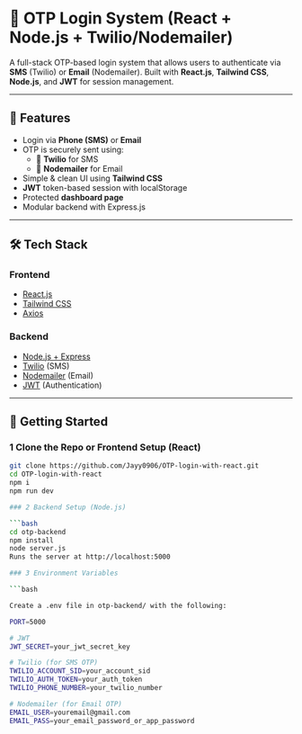# 🔐 OTP Login System (React + Node.js + Twilio/Nodemailer)

A full-stack OTP-based login system that allows users to authenticate via **SMS** (Twilio) or **Email** (Nodemailer). Built with **React.js**, **Tailwind CSS**, **Node.js**, and **JWT** for session management.

---

## 🌟 Features

- Login via **Phone (SMS)** or **Email**
- OTP is securely sent using:
  - 📲 **Twilio** for SMS
  - 📧 **Nodemailer** for Email
- Simple & clean UI using **Tailwind CSS**
- **JWT** token-based session with localStorage
- Protected **dashboard page**
- Modular backend with Express.js

---

## 🛠️ Tech Stack

### Frontend
- [React.js](https://reactjs.org/)
- [Tailwind CSS](https://tailwindcss.com/)
- [Axios](https://axios-http.com/)

### Backend
- [Node.js + Express](https://expressjs.com/)
- [Twilio](https://www.twilio.com/) (SMS)
- [Nodemailer](https://nodemailer.com/) (Email)
- [JWT](https://jwt.io/) (Authentication)

---

## 🚀 Getting Started

### 1 Clone the Repo or Frontend Setup (React)

```bash
git clone https://github.com/Jayy0906/OTP-login-with-react.git
cd OTP-login-with-react
npm i
npm run dev

### 2 Backend Setup (Node.js)

```bash
cd otp-backend
npm install
node server.js
Runs the server at http://localhost:5000

### 3 Environment Variables

```bash

Create a .env file in otp-backend/ with the following:

PORT=5000

# JWT
JWT_SECRET=your_jwt_secret_key

# Twilio (for SMS OTP)
TWILIO_ACCOUNT_SID=your_account_sid
TWILIO_AUTH_TOKEN=your_auth_token
TWILIO_PHONE_NUMBER=your_twilio_number

# Nodemailer (for Email OTP)
EMAIL_USER=youremail@gmail.com
EMAIL_PASS=your_email_password_or_app_password
